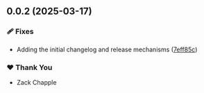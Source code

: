 ## 0.0.2 (2025-03-17)

### 🩹 Fixes

- Adding the initial changelog and release mechanisms ([7eff85c](https://github.com/ZephyrCloudIO/zephyr-documentation/commit/7eff85c))

### ❤️ Thank You

- Zack Chapple